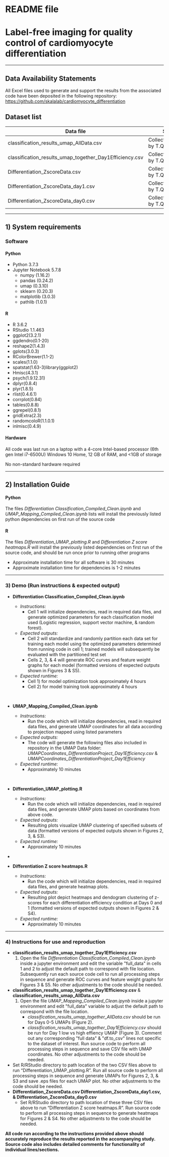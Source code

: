 <!-- # cardiomyocyte_differentiation
Label-free imaging for quality control of cardiomyocyte differentiation
 -->

# README file
# Label-free imaging for quality control of cardiomyocyte differentiation
---

## Data Availability Statements

All Excel files used to generate and support the results from the associated code have been deposited in the following repository: <https://github.com/skalalab/cardiomyocyte_differentiation>

## Dataset list

Data file | Source | Provided
------- | ------- | -------
classification_results_umap_AllData.csv | Collected/compiled by T.Q. | Yes
classification_results_umap_together_Day1Efficiency.csv | Collected/compiled by T.Q. | Yes
Differentiation_ZscoreData.csv | Collected/compiled by T.Q. | Yes
Differentiation_ZscoreData_day1.csv | Collected/compiled by T.Q. | Yes
Differentiation_ZscoreData_day0.csv | Collected/compiled by T.Q. | Yes

---

## 1) System requirements

### Software 
#### Python 
* Python 3.7.3
* Jupyter Notebook 5.7.8
    * numpy (1.16.2)
    * pandas (0.24.2)
    * umap (0.3.10)
    * sklearn (0.20.3)
    * matplotlib (3.0.3)
    * pathlib (1.0.1)

#### R
* R 3.6.2
* RStudio 1.1.463	
* ggplot2(3.2.1)
* ggdendro(0.1-20)
* reshape2(1.4.3)
* gplots(3.0.3)
* RColorBrewer(1.1-2)
* scales(1.1.0)
* spatstat(1.63-3)library(ggplot2)
* Hmisc(4.3.1)
* psych(1.9.12.31)
* dplyr(0.8.4)
* plyr(1.8.5)
* rlist(0.4.6.1)
* corrplot(0.84)
* tables(0.8.8)
* ggrepel(0.8.1)
* gridExtra(2.3)
* randomcoloR(1.1.0.1)
* inlmisc(0.4.9)

#### Hardware
All code was last run on a laptop with a 4-core Intel-based processor (6th gen Intel i7-6500U) Windows 10 Home, 12 GB of RAM, and <1GB of storage  

No non-standard hardware required

--- 
## 2)  Installation Guide

#### Python 
The files _Differentiation Classification_Compiled_Clean.ipynb_ and _UMAP_Mapping_Compiled_Clean.ipynb_ lists will install the previously listed python dependencies on first run of the source code

#### R 

The files _Differentiation_UMAP_plotting.R_ and _Differentiation Z score heatmaps.R_ will install the previously listed dependencies on first run of the source code, and should be run once prior to running other programs

* Approximate installation time for all software is 30 minutes
* Approximate installation time for dependencies is 1-2 minutes

---
### 3) Demo (Run instructions & expected output)

* **Differentiation Classification_Compiled_Clean.ipynb**
  * _Instructions:_ 
    * Cell 1 will initialize dependencies, read in required data files, and generate optimized parameters for each classification model used (Logistic regression, support vector machine, & random forest). 
  * _Expected outputs:_ 
    * Cell 2 will standardize and randomly partition each data set for training each model using the optimized parameters determined from running code in cell 1; trained models will subsequently be evaluated with the partitioned test set
    * Cells 2, 3, & 4 will generate ROC curves and feature weight graphs for each model (formatted versions of expected outputs shown in Figures 3 & S5).
  * _Expected runtime:_
    * Cell 1) for model optimization took approximately 4 hours
    * Cell 2) for model training took approximately 4 hours

  &nbsp;

* **UMAP_Mapping_Compiled_Clean.ipynb**
  * _Instructions:_ 
    * Run the code which will initialize dependencies, read in required data files, and generate UMAP coordinates for all data according to projection mapped using listed parameters
  * _Expected outputs:_ 
    * The code will generate the following files also included in repository in the UMAP Data folder: _UMAPCoordinates_DifferentiationProject_Day1Efficiency.csv_ & _UMAPCoordinates_DifferentiationProject_Day1Efficiency_
  * _Expected runtime:_
    * Approximately 10 minutes
    
  &nbsp;

* **Differentiation_UMAP_plotting.R** 
  * _Instructions:_ 
    * Run the code which will initialize dependencies, read in required data files, and generate UMAP plots based on coordinates from above code. 
  * _Expected outputs:_ 
    * Resulting plots visualize UMAP clustering of specified subsets of data (formatted versions of expected outputs shown in Figures 2, 3, & S3).
  * _Expected runtime:_
    * Approximately 10 minutes

* &nbsp;
* **Differentiation Z score heatmaps.R** 
  * _Instructions:_ 
    * Run the code which will initialize dependencies, read in required data files, and generate heatmap plots.
  * _Expected outputs:_
    * Resulting plot depict heatmaps and dendogram clustering of z-scores for each differentiation efficiency condition at Days 0 and 1 (formatted versions of expected outputs shown in Figures 2 & S4).
   * _Expected runtime:_
     * Approximately 10 minutes

---
### 4) Instructions for use and reproduction
   
* **classification_results_umap_together_Day1Efficiency.csv**
  1) Open the file _Differentiation Classification_Compiled_Clean.ipynb_ inside a jupyter environment and edit the variable "full_data" in cells 1 and 2  to adjust the default path to correspond with file location. Subsequently run each source code cell to run all processing steps in sequence and generate ROC curves and feature weight graphs for Figures 3 & S5. No other adjustments to the code should be needed.  
* **classification_results_umap_together_Day1Efficiency.csv** & **classification_results_umap_AllData.csv** 
  1) Open the file _UMAP_Mapping_Compiled_Clean.ipynb_ inside a jupyter environment and edit "full_data" variable to adjust the default path to correspond with the file location. 
     * _classification_results_umap_together_AllData.csv_ should be run for Days 0-5 UMAPs (Figure 2).
     * _classification_results_umap_together_Day1Efficiency.csv_ should be run for Day 1 low vs high effiency UMAP (Figure 3). Comment out any corresponding "full data" & "df.to_csv" lines not specific to the dataset of interest. Run source code to perform all processing steps in sequence and save CSV file with UMAP coordinates. No other adjustments to the code should be needed.  
* Set R/RStudio directory to path location of the two CSV files above to run “Differentiation_UMAP_plotting.R”. Run all source code to perform all processing steps in sequence and generate UMAPs for Figures 2, 3, & S3 and save .eps files for each UMAP plot. No other adjustments to the code should be needed.  
* **Differentiation_ZscoreData.csv Differentiation_ZscoreData_day1.csv, & Differentiation_ZscoreData_day0.csv**
  * Set R/RStudio directory to path location of these three CSV files above to run “Differentiation Z score heatmaps.R”. Run source code to perform all processing steps in sequence to generate heatmaps for Figures 2 & S4. No other adjustments to the code should be needed. 

**All code run according to the instructions provided above should accurately reproduce the results reported in the accompanying study. Source code also includes detailed comments for functionality of individual lines/sections.**

